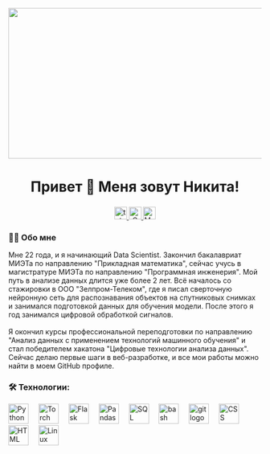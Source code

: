 <br clear="both">

<div align="center">
  <img height="300" width="600" src="https://user-images.githubusercontent.com/74038190/225813708-98b745f2-7d22-48cf-9150-083f1b00d6c9.gif" />
</div>

###

<h1 align="center">Привет 👋 Меня зовут Никита!</h1>

###


<div align="center">
  <a href="https://t.me/MrHansi" target="_blank">
    <img src="https://img.shields.io/static/v1?message=Telegram&logo=telegram&label=&color=2CA5E0&logoColor=white&labelColor=&style=for-the-badge" height="25" alt="telegram logo" />
  </a>
  <a href="mailto:vologzhanin.nin@gmail.com" target="_blank">
    <img src="https://img.shields.io/badge/Gmail-Email-red?logo=gmail&logoColor=white&style=for-the-badge" height="25" alt="Gmail logo" />
  </a>
  <a href="mailto:vologzhanin.nik@mail.ru" target="_blank">
    <img src="https://img.shields.io/badge/Mail.ru-Email-blue?logo=mail.ru&logoColor=white&style=for-the-badge" height="25" alt="Mail.ru logo" />
  </a>
</div>

###

<h3 align="left">👩‍💻 Обо мне</h3>

<p align="left">Мне 22 года, и я начинающий Data Scientist. Закончил бакалавриат МИЭТа по направлению "Прикладная математика", сейчас учусь в магистратуре МИЭТа по направлению "Программная инженерия". Мой путь в анализе данных длится уже более 2 лет. Всё началось со стажировки в ООО "Зелпром-Телеком", где я писал сверточную нейронную сеть для распознавания объектов на спутниковых снимках и занимался подготовкой данных для обучения модели. После этого я год занимался цифровой обработкой сигналов.<br><br>Я окончил курсы профессиональной переподготовки по направлению "Анализ данных с применением технологий машинного обучения" и стал победителем хакатона "Цифровые технологии анализа данных". Сейчас делаю первые шаги в веб-разработке, и все мои работы можно найти в моем GitHub профиле.</p>


<h3 align="left">🛠 Технологии:</h3>

<div align="left">
  <img src="https://skillicons.dev/icons?i=py" height="40" alt="Python logo" />
  <img width="12" />
  <img src="https://cdn.simpleicons.org/pytorch/EE4C2C" height="40" alt="Torch logo" />
  <img width="12" />
  <img src="https://skillicons.dev/icons?i=flask" height="40" alt="Flask logo" />
  <img width="12" />
  <img src="https://cdn.simpleicons.org/pandas/150458" height="40" alt="Pandas logo" />
  <img width="12" />
  <img src="https://cdn.simpleicons.org/mysql/4479A1" height="40" alt="SQL logo" />
  <img width="12" />
  <img src="https://cdn.simpleicons.org/gnubash/4EAA25" height="40" alt="bash logo" />
  <img width="12" />
  <img src="https://cdn.simpleicons.org/git/F05032" height="40" alt="git logo" />
  <img width="12" />
  <img src="https://cdn.simpleicons.org/css3/1572B6" height="40" alt="CSS logo" />
  <img width="12" />
  <img src="https://cdn.simpleicons.org/html5/E34F26" height="40" alt="HTML logo" />
  <img width="12" />
  <img src="https://cdn.simpleicons.org/linux/FCC624" height="40" alt="Linux logo" />
</div>

###
